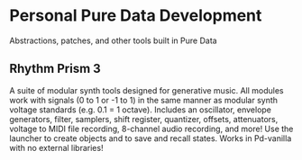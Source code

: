 # Personal Pure Data Development
 Abstractions, patches, and other tools built in Pure Data
 
 ## Rhythm Prism 3
 A suite of modular synth tools designed for generative music. All modules work with signals (0 to 1 or -1 to 1) in the same manner as modular synth voltage standards (e.g. 0.1 = 1 octave). Includes an oscillator, envelope generators, filter, samplers, shift register, quantizer, offsets, attenuators, voltage to MIDI file recording, 8-channel audio recording, and more! Use the launcher to create objects and to save and recall states.
 Works in Pd-vanilla with no external libraries!
